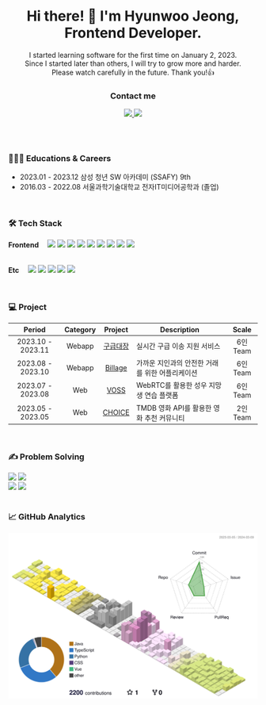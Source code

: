 <div align="center">
  <h1>Hi there! 👋 I'm Hyunwoo Jeong, Frontend Developer.</h1>
  I started learning software for the first time on January 2, 2023. </br>
  Since I started later than others, I will try to grow more and harder. </br>
  Please watch carefully in the future. Thank you!👍 

  <h3> Contact me</h3>
  <div>
    <a href="mailto:gusehd3279@gmail.com">
      <img src="https://img.shields.io/badge/Email-EA4335?style=flat-square&logo=gmail&logoColor=white&link=gusehd3279@gmail.com"/>
    </a>
    <a href="https://hyonu.tistory.com/">
      <img src="https://img.shields.io/badge/Tech Blog-F6F5F5?style=flat-square&logo=Tistory&logoColor=black">
    </a>
  </div>
</div>

<br /><br />

### 👩🏻‍🎓 Educations & Careers

- 2023.01 - 2023.12 삼성 청년 SW 아카데미 (SSAFY) 9th
- 2016.03 - 2022.08 서울과학기술대학교 전자IT미디어공학과 (졸업)

<br />

### 🛠️ Tech Stack

<div>  
  <b>Frontend　</b>
  <img src="https://img.shields.io/badge/React-61DAFB?style=flat-square&logo=react&logoColor=black">
  <img src="https://img.shields.io/badge/TypeScript-3178C6?style=flat-square&logo=typescript&logoColor=white">
  <img src="https://img.shields.io/badge/Recoil-3578E5?style=flat-square&logo=recoil&logoColor=white">
  <img src="https://img.shields.io/badge/Styledcomponents-DB7093?style=flat-square&logo=styledcomponents&logoColor=white">
  <img src="https://img.shields.io/badge/PWA-5A0FC8?style=flat-square&logo=pwa&logoColor=white">
  <img src="https://img.shields.io/badge/Vite-646CFF?style=flat-square&logo=vite&logoColor=white">
  <img src="https://img.shields.io/badge/JavaScript-F7DF1E?style=flat-square&logo=javascript&logoColor=black">
  <img src="https://img.shields.io/badge/HTML-E34F26?style=flat-square&logo=HTML5&logoColor=white">
  <img src="https://img.shields.io/badge/CSS-1572B6?style=flat-square&logo=CSS3&logoColor=white">
  <br/><br/>
  
  <b>Etc　</b>
  <img src="https://img.shields.io/badge/Python-3776AB?style=flat-square&logo=python&logoColor=white">
  <img src="https://img.shields.io/badge/GitHub-181717?style=flat-square&logo=GitHub&logoColor=white">
  <img src="https://img.shields.io/badge/GitLab-FC6D26?style=flat-square&logo=GitLab&logoColor=white">
  <img src="https://img.shields.io/badge/Jira-0052CC?style=flat-square&logo=Jira&logoColor=white">
  <a target="_blank" rel="noopener noreferrer nofollow"><img src="https://img.shields.io/badge/Mattermost-0058CC?style=flat-square&amp;logo=Mattermost&amp;logoColor=white" style="max-width: 100%;"></a>
</div>

<br />

### 💻 Project

|      Period       |       Category        |                            Project                             |                   Description                      |   Scale  |
| :---------------: | :-------------------: | :------------------------------------------------------------: | -------------------------------------------------- | :------: |
| 2023.10 - 2023.11 |        Webapp         | [구급대장](https://github.com/hyo-nu/gu-geup-dae-jang)         | 실시간 구급 이송 지원 서비스                        | 6인 Team |
| 2023.08 - 2023.10 |        Webapp         | [Billage](https://github.com/B-108/Billage)                    | 가까운 지인과의 안전한 거래를 위한 어플리케이션     | 6인 Team |
| 2023.07 - 2023.08 |          Web          | [VOSS](https://github.com/hyo-nu/VOSS)                         | WebRTC를 활용한 성우 지망생 연습 플랫폼             | 6인 Team |
| 2023.05 - 2023.05 |          Web          | [CHOICE](https://github.com/hyo-nu/CHOICE)                     | TMDB 영화 API를 활용한 영화 추천 커뮤니티           | 2인 Team |

<br />

### ✍️ Problem Solving 

<div>
  <img src="http://mazassumnida.wtf/api/v2/generate_badge?boj=gusehd502">
  <img src="http://mazandi.herokuapp.com/api?handle=gusehd502&theme=warm"/>
</div>
<div>
  <img src="http://mazassumnida.wtf/api/v2/generate_badge?boj=gusehd3279">
  <img src="http://mazandi.herokuapp.com/api?handle=gusehd3279&theme=warm"/>
</div>

<br />

### 📈 GitHub Analytics

![3d-asset](./profile-3d-contrib/profile-south-season-animate.svg)

  

